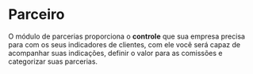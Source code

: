 # Parceiro

O módulo de parcerias proporciona o **controle** que sua empresa precisa para com os seus indicadores de clientes, com ele você será capaz de acompanhar suas indicações, definir o valor para as comissões e categorizar suas parcerias.

